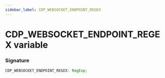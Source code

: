 ```yaml
---
sidebar_label: CDP_WEBSOCKET_ENDPOINT_REGEX
---
```


# CDP_WEBSOCKET_ENDPOINT_REGEX variable

### Signature

```typescript
CDP_WEBSOCKET_ENDPOINT_REGEX: RegExp;
```
